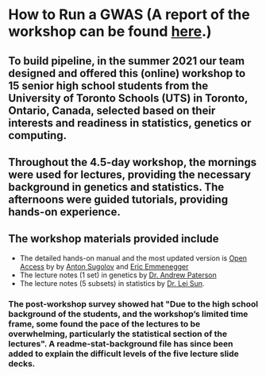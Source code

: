 # How to Run a GWAS  (A report of the workshop can be found [here](https://www.biorxiv.org/content/10.1101/2022.09.03.506492v1).)

## To build pipeline, in the summer 2021 our team designed and offered this (online) workshop to 15 senior high school students from the University of Toronto Schools (UTS) in Toronto, Ontario, Canada, selected based on their interests and readiness in statistics, genetics or computing. 

## Throughout the 4.5-day workshop, the mornings were used for lectures, providing the necessary background in genetics and statistics. The afternoons were guided tutorials, providing hands-on experience.  

## The workshop materials provided include
- The detailed hands-on manual and the most updated version is [Open Access](https://github.com/sugolov/GWAS-Workshop) by by [Anton Sugolov](https://ca.linkedin.com/in/anton-sugolov?trk=public_profile_browsemap)  and [Eric Emmenegger](https://ca.linkedin.com/in/eric-e-62a57b155?trk=people-guest_people_search-card)
- The lecture notes (1 set) in genetics by [Dr. Andrew Paterson](https://www.sickkids.ca/en/staff/p/andrew-paterson/)
- The lecture notes (5 subsets) in statistics by [Dr. Lei Sun](https://utstat.toronto.edu/sun/).

### The post-workshop survey showed hat "Due to the high school background of the students, and the workshop’s limited time frame, some found the pace of the lectures to be overwhelming, particularly the statistical section of the lectures". A readme-stat-background file has since been added to explain the difficult levels of the five lecture slide decks.
  
